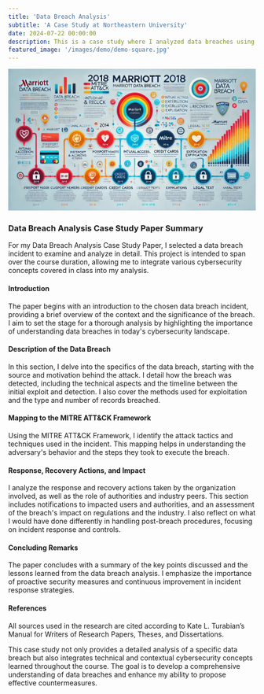 ```yaml
---
title: 'Data Breach Analysis'
subtitle: 'A Case Study at Northeastern University'
date: 2024-07-22 00:00:00
description: This is a case study where I analyzed data breaches using the MITTRE ATT&CK Framework.
featured_image: '/images/demo/demo-square.jpg'
---
```


![](/images/demo/Marriott-Data-Breach-Infographic.jpg)


### Data Breach Analysis Case Study Paper Summary

For my Data Breach Analysis Case Study Paper, I selected a data breach incident to examine and analyze in detail. This project is intended to span over the course duration, allowing me to integrate various cybersecurity concepts covered in class into my analysis.

#### Introduction
The paper begins with an introduction to the chosen data breach incident, providing a brief overview of the context and the significance of the breach. I aim to set the stage for a thorough analysis by highlighting the importance of understanding data breaches in today's cybersecurity landscape.

#### Description of the Data Breach
In this section, I delve into the specifics of the data breach, starting with the source and motivation behind the attack. I detail how the breach was detected, including the technical aspects and the timeline between the initial exploit and detection. I also cover the methods used for exploitation and the type and number of records breached.

#### Mapping to the MITRE ATT&CK Framework
Using the MITRE ATT&CK Framework, I identify the attack tactics and techniques used in the incident. This mapping helps in understanding the adversary's behavior and the steps they took to execute the breach.

#### Response, Recovery Actions, and Impact
I analyze the response and recovery actions taken by the organization involved, as well as the role of authorities and industry peers. This section includes notifications to impacted users and authorities, and an assessment of the breach's impact on regulations and the industry. I also reflect on what I would have done differently in handling post-breach procedures, focusing on incident response and controls.

#### Concluding Remarks
The paper concludes with a summary of the key points discussed and the lessons learned from the data breach analysis. I emphasize the importance of proactive security measures and continuous improvement in incident response strategies.

#### References
All sources used in the research are cited according to Kate L. Turabian’s Manual for Writers of Research Papers, Theses, and Dissertations.

This case study not only provides a detailed analysis of a specific data breach but also integrates technical and contextual cybersecurity concepts learned throughout the course. The goal is to develop a comprehensive understanding of data breaches and enhance my ability to propose effective countermeasures.
